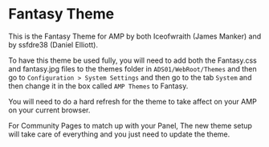# Fantasy Theme

This is the Fantasy Theme for AMP by both Iceofwraith (James Manker) and by ssfdre38 (Daniel Elliott).

To have this theme be used fully, you will need to add both the Fantasy.css and fantasy.jpg files to the themes folder in `ADS01/WebRoot/Themes` and then go to `Configuration > System Settings` and then go to the tab `System` and then change it in the box called `AMP Themes` to Fantasy.

You will need to do a hard refresh for the theme to take affect on your AMP on your current browser.

For Community Pages to match up with your Panel, The new theme setup will take care of everything and you just need to update the theme.